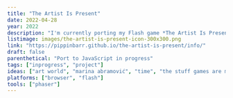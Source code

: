 ```yaml
---
title: "The Artist Is Present"
date: 2022-04-28
year: 2022
description: "I'm currently porting my Flash game *The Artist Is Present* from ActionScript 3.0 with Flixel over to JavaScript with Phaser 3. In the end it will be exactly the same, with the important difference that it will actually work in modern browsers."
listimage: images/the-artist-is-present-icon-300x300.png
link: "https://pippinbarr.github.io/the-artist-is-present/info/"
draft: false
parenthetical: "Port to JavaScript in progress"
tags: ["inprogress", "project"]
ideas: ["art world", "marina abramović", "time", "the stuff games are made of"]
platforms: ["browser", "flash"]
tools: ["phaser"]
---
```

